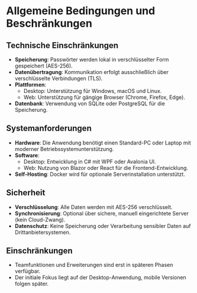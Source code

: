 # Allgemeine Bedingungen und Beschränkungen

## Technische Einschränkungen
- **Speicherung**: Passwörter werden lokal in verschlüsselter Form gespeichert (AES-256).
- **Datenübertragung**: Kommunikation erfolgt ausschließlich über verschlüsselte Verbindungen (TLS).
- **Plattformen**:
  - Desktop: Unterstützung für Windows, macOS und Linux.
  - Web: Unterstützung für gängige Browser (Chrome, Firefox, Edge).
- **Datenbank**: Verwendung von SQLite oder PostgreSQL für die Speicherung.

## Systemanforderungen
- **Hardware**: Die Anwendung benötigt einen Standard-PC oder Laptop mit moderner Betriebssystemunterstützung.
- **Software**:
  - Desktop: Entwicklung in C# mit WPF oder Avalonia UI.
  - Web: Nutzung von Blazor oder React für die Frontend-Entwicklung.
- **Self-Hosting**: Docker wird für optionale Serverinstallation unterstützt.

## Sicherheit
- **Verschlüsselung**: Alle Daten werden mit AES-256 verschlüsselt.
- **Synchronisierung**: Optional über sichere, manuell eingerichtete Server (kein Cloud-Zwang).
- **Datenschutz**: Keine Speicherung oder Verarbeitung sensibler Daten auf Drittanbietersystemen.

## Einschränkungen
- Teamfunktionen und Erweiterungen sind erst in späteren Phasen verfügbar.
- Der initiale Fokus liegt auf der Desktop-Anwendung, mobile Versionen folgen später.
